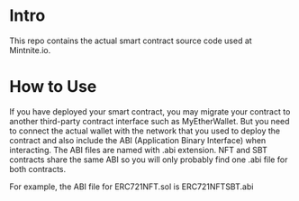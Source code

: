 # Intro
This repo contains the actual smart contract source code used at Mintnite.io.

# How to Use
If you have deployed your smart contract, you may migrate your contract to another third-party contract interface such as MyEtherWallet. But you need to connect the actual wallet with the network that you used to deploy the contract and also include the ABI (Application Binary Interface) when interacting. The ABI files are named with .abi extension. NFT and SBT contracts share the same ABI so you will only probably find one .abi file for both contracts.

For example, the ABI file for ERC721NFT.sol is ERC721NFTSBT.abi
